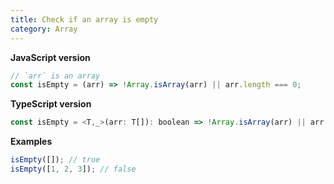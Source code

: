 ```yaml
---
title: Check if an array is empty
category: Array
---
```


**JavaScript version**

```js
// `arr` is an array
const isEmpty = (arr) => !Array.isArray(arr) || arr.length === 0;
```

**TypeScript version**

```js
const isEmpty = <T,_>(arr: T[]): boolean => !Array.isArray(arr) || arr.length === 0;
```

**Examples**

```js
isEmpty([]); // true
isEmpty([1, 2, 3]); // false
```
